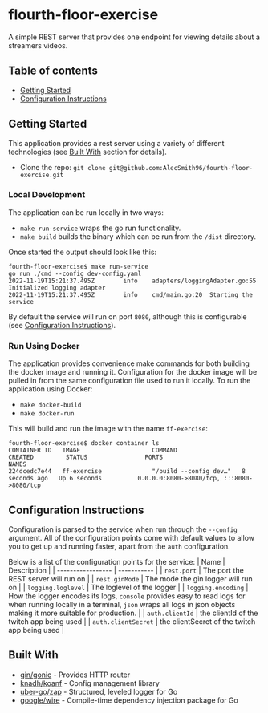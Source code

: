 # flourth-floor-exercise

A simple REST server that provides one endpoint for viewing details about a streamers videos.

## Table of contents
* [Getting Started](#getting-started)
* [Configuration Instructions](#configuration-instructions)

## Getting Started

This application provides a rest server using a variety of different technologies (see [Built With](#built-with) section for details).

* Clone the repo: `git clone git@github.com:AlecSmith96/fourth-floor-exercise.git`



### Local Development

The application can be run locally in two ways: 
* `make run-service` wraps the go run functionality.
* `make build` builds the binary which can be run from the `/dist` directory.

Once started the output should look like this:
```
fourth-floor-exercise$ make run-service
go run ./cmd --config dev-config.yaml
2022-11-19T15:21:37.495Z        info    adapters/loggingAdapter.go:55   Initialized logging adapter
2022-11-19T15:21:37.495Z        info    cmd/main.go:20  Starting the service
```

By default the service will run on port `8080`, although this is configurable (see [Configuration Instructions](#configuration-instructions)).

### Run Using Docker

The application provides convenience make commands for both building the docker image and running it. Configuration for the docker image will be pulled in from the same configuration file used to run it locally. To run the application using Docker:
* `make docker-build`
* `make docker-run`

This will build and run the image with the name `ff-exercise`:
```
fourth-floor-exercise$ docker container ls
CONTAINER ID   IMAGE                    COMMAND                  CREATED         STATUS                PORTS                                                                                                                                                                                                                                                    NAMES
224dcedc7e44   ff-exercise              "/build --config dev…"   8 seconds ago   Up 6 seconds          0.0.0.0:8080->8080/tcp, :::8080->8080/tcp
```

## Configuration Instructions
Configuration is parsed to the service when run through the `--config` argument. All of the configuration points come with default values to allow you to get up and running faster, apart from the `auth` configuration. 

Below is a list of the configuration points for the service:
| Name              | Description |
| ----------------- | ----------- |
| `rest.port`         | The port the REST server will run on       |
| `rest.ginMode`      | The mode the gin logger will run on        |
| `logging.loglevel`  | The loglevel of the logger        |
| `logging.encoding`  | How the logger encodes its logs, `console` provides easy to read logs for when running locally in a terminal, `json` wraps all logs in json objects making it more suitable for production.        |
| `auth.clientId`     | the clientId of the twitch app being used        |
| `auth.clientSecret` | the clientSecret of the twitch app being used        |

## Built With
* [gin/gonic](https://github.com/gin-gonic/gin) - Provides HTTP router
* [knadh/koanf](https://github.com/knadh/koanf) - Config management library
* [uber-go/zap](https://github.com/uber-go/zap) - Structured, leveled logger for Go
* [google/wire](https://github.com/google/wire) - Compile-time dependency injection package for Go
